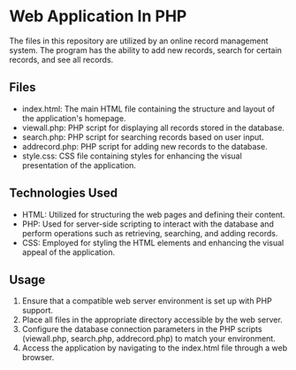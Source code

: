 # Web Application In PHP

The files in this repository are utilized by an online record management system. The program has the ability to add new records, search for certain records, and see all records.

## Files
- index.html: The main HTML file containing the structure and layout of the application's homepage.
- viewall.php: PHP script for displaying all records stored in the database.
- search.php: PHP script for searching records based on user input.
- addrecord.php: PHP script for adding new records to the database.
- style.css: CSS file containing styles for enhancing the visual presentation of the application.

## Technologies Used
- HTML: Utilized for structuring the web pages and defining their content.
- PHP: Used for server-side scripting to interact with the database and perform operations such as retrieving, searching, and adding records.
- CSS: Employed for styling the HTML elements and enhancing the visual appeal of the application.

## Usage
1. Ensure that a compatible web server environment is set up with PHP support.
2. Place all files in the appropriate directory accessible by the web server.
3. Configure the database connection parameters in the PHP scripts (viewall.php, search.php, addrecord.php) to match your environment.
4. Access the application by navigating to the index.html file through a web browser.
